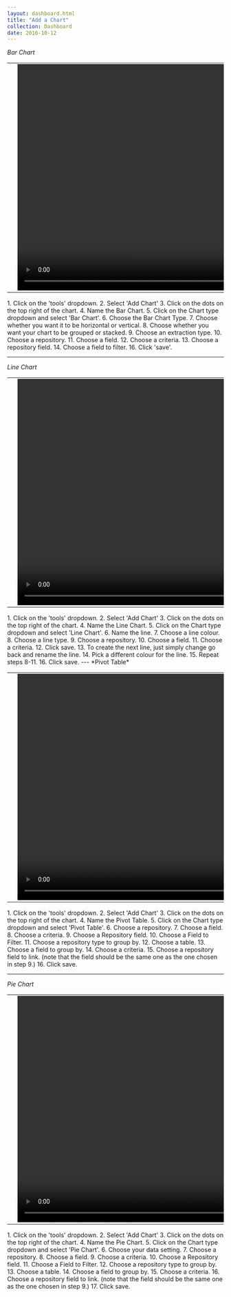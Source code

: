 ```yaml
---
layout: dashboard.html
title: "Add a Chart"
collection: Dashboard
date: 2016-10-12
---
```

*Bar Chart*

<table>
<tr>
<td width="50px"></td>
<td width="700px">
<video width="700" height="525" controls>
	<source src="/assets/video/Dashboard/How_to_create_a_bar_chart.mp4" type="video/mp4">
	Your browser does not support the video tag.
</video>
</td>
<td width="50px"></td>
</tr>
</table>
1. Click on the 'tools' dropdown.
2. Select 'Add Chart'
3. Click on the dots on the top right of the chart.
4. Name the Bar Chart.
5. Click on the Chart type dropdown and select 'Bar Chart'.
6. Choose the Bar Chart Type.
7. Choose whether you want it to be horizontal or vertical.
8. Choose whether you want your chart to be grouped or stacked.
9. Choose an extraction type.
10. Choose a repository.
11. Choose a field.
12. Choose a criteria.
13. Choose a repository field.
14. Choose a field to filter.
16. Click 'save'.

---
*Line Chart*

<table>
<tr>
<td width="50px"></td>
<td width="700px">
<video width="700" height="525" controls>
	<source src="/assets/video/Dashboard/How_to_create_a_line_chart.mp4" type="video/mp4">
	Your browser does not support the video tag.
</video>
</td>
<td width="50px"></td>
</tr>
</table>
1. Click on the 'tools' dropdown.
2. Select 'Add Chart'
3. Click on the dots on the top right of the chart.
4. Name the Line Chart.
5. Click on the Chart type dropdown and select 'Line Chart'.
6. Name the line.
7. Choose a line colour.
8. Choose a line type.
9. Choose a repository.
10. Choose a field.
11. Choose a criteria.
12. Click save.
13. To create the next line, just simply change go back and rename the line.
14. Pick a different colour for the line.
15. Repeat steps 8-11.
16. Click save.
---
*Pivot Table*

<table>
<tr>
<td width="50px"></td>
<td width="700px">
<video width="700" height="525" controls>
	<source src="/assets/video/How_to_create_a_pivot_table.mp4" type="video/mp4">
	Your browser does not support the video tag.
</video>
</td>
<td width="50px"></td>
</tr>
</table>
1. Click on the 'tools' dropdown.
2. Select 'Add Chart'
3. Click on the dots on the top right of the chart.
4. Name the Pivot Table.
5. Click on the Chart type dropdown and select 'Pivot Table'.
6. Choose a repository.
7. Choose a field.
8. Choose a criteria.
9. Choose a Repository field.
10. Choose a Field to Filter.
11. Choose a repository type to group by.
12. Choose a table.
13. Choose a field to group by.
14. Choose a criteria.
15. Choose a repository field to link. (note that the field should be the same one as the one chosen in step 9.)
16. Click save.

---
*Pie Chart*

<table>
<tr>
<td width="50px"></td>
<td width="700px">
<video width="700" height="525" controls>
	<source src="/assets/video/How_to_create_a_pie_chart.mp4" type="video/mp4">
	Your browser does not support the video tag.
</video>
</td>
<td width="50px"></td>
</tr>
</table>
1. Click on the 'tools' dropdown.
2. Select 'Add Chart'
3. Click on the dots on the top right of the chart.
4. Name the Pie Chart.
5. Click on the Chart type dropdown and select 'Pie Chart'.
6. Choose your data setting.
7. Choose a repository.
8. Choose a field.
9. Choose a criteria.
10. Choose a Repository field.
11. Choose a Field to Filter.
12. Choose a repository type to group by.
13. Choose a table.
14. Choose a field to group by.
15. Choose a criteria.
16. Choose a repository field to link. (note that the field should be the same one as the one chosen in step 9.)
17. Click save.
